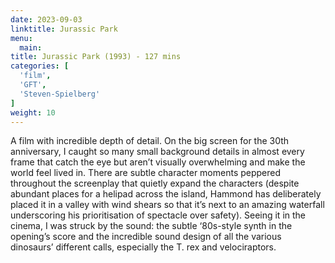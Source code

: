 ```yaml
---
date: 2023-09-03
linktitle: Jurassic Park
menu:
  main:
title: Jurassic Park (1993) - 127 mins
categories: [
  'film',
  'GFT',
  'Steven-Spielberg'
]
weight: 10
---
```


A film with incredible depth of detail. On the big screen for the 30th anniversary, I caught so many small background details in almost every frame that catch the eye but aren’t visually overwhelming and make the world feel lived in. There are subtle character moments peppered throughout the screenplay that quietly expand the characters (despite abundant places for a helipad across the island, Hammond has deliberately placed it in a valley with wind shears so that it’s next to an amazing waterfall underscoring his prioritisation of spectacle over safety). Seeing it in the cinema, I was struck by the sound: the subtle ‘80s-style synth in the opening’s score and the incredible sound design of all the various dinosaurs’ different calls, especially the T. rex and velociraptors. 
